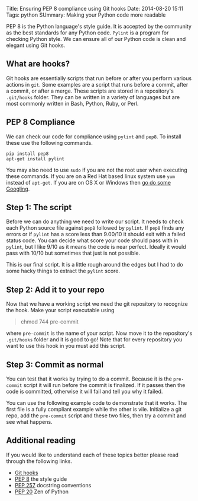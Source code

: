 Title: Ensuring PEP 8 compliance using Git hooks
Date: 2014-08-20 15:11
Tags: python
SUmmary: Making your Python code more readable

PEP 8 is the Python language's style guide. It is accepted by the community as the best standards for any Python code. `Pylint` is a program for checking Python style. We can ensure all of our Python code is clean and elegant using Git hooks. 

## What are hooks?

Git hooks are essentially scripts that run before or after you perform various actions in `git`. Some examples are a script that runs before a commit, after a commit, or after a merge. These scripts are stored in a repository's `.git/hooks` folder. They can be written in a variety of languages but are most commonly written in Bash, Python, Ruby, or Perl.

## PEP 8 Compliance

We can check our code for compliance using `pylint` and `pep8`. To install these use the following commands. 

```
pip install pep8
apt-get install pylint
```
You may also need to use `sudo` if you are not the root user when executing these commands. If you are on a Red Hat based linux system use `yum` instead of `apt-get`. If you are on OS X or Windows then [go do some Googling](http://lmgtfy.com/?q=how+to+install+linux). 

## Step 1: The script

Before we can do anything we need to write our script. It needs to check each Python source file against `pep8` followed by `pylint`. If `pep8` finds any errors or if `pylint` has a score less than 9.00/10 it should exit with a failed status code. You can decide what score your code should pass with in `pylint`, but I like 9/10 as it means the code is near perfect. Ideally it would pass with 10/10 but sometimes that just is not possible. 

<script src="https://gist.github.com/ThaWeatherman/f7ae231e85d74b62e049.js?file=pre-commit"></script>

This is our final script. It is a little rough around the edges but I had to do some hacky things to extract the `pylint` score.

## Step 2: Add it to your repo

Now that we have a working script we need the git repository to recognize the hook. Make your script executable using
> chmod 744 pre-commit

where `pre-commit` is the name of your script. Now move it to the repository's `.git/hooks` folder and it is good to go! Note that for every repository you want to use this hook in you must add this script.

## Step 3: Commit as normal

You can test that it works by trying to do a commit. Because it is the `pre-commit` script it will run before the commit is finalized. If it passes then the code is committed, otherwise it will fail and tell you why it failed. 

You can use the following example code to demonstrate that it works. The first file is a fully compliant example while the other is vile. Initialize a git repo, add the `pre-commit` script and these two files, then try a commit and see what happens. 

<script src="https://gist.github.com/ThaWeatherman/f7ae231e85d74b62e049.js?file=good.py"></script>

<script src="https://gist.github.com/ThaWeatherman/f7ae231e85d74b62e049.js?file=bad.py"></script>

## Additional reading

If you would like to understand each of these topics better please read through the following links. 

- [Git hooks](http://githooks.com/)
- [PEP 8](http://legacy.python.org/dev/peps/pep-0008/) the style guide
- [PEP 257](http://legacy.python.org/dev/peps/pep-0257/) docstring conventions
- [PEP 20](http://legacy.python.org/dev/peps/pep-0020/) Zen of Python
